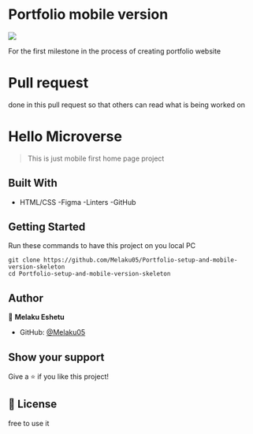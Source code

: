 # Portfolio mobile version

![](https://img.shields.io/badge/Microverse-blueviolet)

For the first milestone in the process of creating portfolio website

# Pull request

done in this pull request so that others can read what is being worked on

# Hello Microverse

> This is just mobile first home page project

## Built With

- HTML/CSS
  -Figma
  -Linters
  -GitHub

## Getting Started

Run these commands to have this project on you local PC

```shell
git clone https://github.com/Melaku05/Portfolio-setup-and-mobile-version-skeleton
cd Portfolio-setup-and-mobile-version-skeleton
```

## Author

👤 **Melaku Eshetu**

- GitHub: [@Melaku05](https://github.com/Melaku05)

## Show your support

Give a ⭐️ if you like this project!

## 📝 License

free to use it
